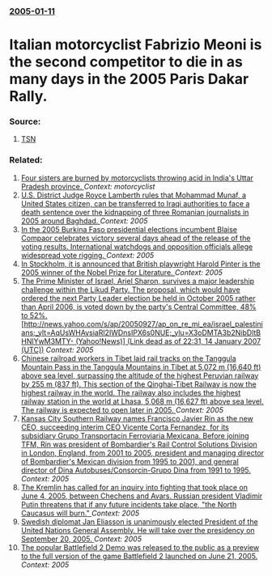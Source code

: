 ### [2005-01-11](/news/2005/01/11/index.md)

#  Italian motorcyclist Fabrizio Meoni is the second competitor to die in as many days in the 2005 Paris Dakar Rally. 




### Source:

1. [TSN](http://www.tsn.ca/auto_racing/news_Story.asp?ID=110834)

### Related:

1. [Four sisters are burned by motorcyclists throwing acid in India's Uttar Pradesh province. ](/news/2013/04/3/four-sisters-are-burned-by-motorcyclists-throwing-acid-in-india-s-uttar-pradesh-province.md) _Context: motorcyclist_
2. [ U.S. District Judge Royce Lamberth rules that Mohammad Munaf, a United States citizen, can be transferred to Iraqi authorities to face a death sentence over the kidnapping of three Romanian journalists in 2005 around Baghdad. ](/news/2006/10/19/u-s-district-judge-royce-lamberth-rules-that-mohammad-munaf-a-united-states-citizen-can-be-transferred-to-iraqi-authorities-to-face-a-de.md) _Context: 2005_
3. [ In the 2005 Burkina Faso presidential elections incumbent Blaise Compaor celebrates victory several days ahead of the release of the voting results. International watchdogs and opposition officials allege widespread vote rigging. ](/news/2005/11/16/in-the-2005-burkina-faso-presidential-elections-incumbent-blaise-compaore-celebrates-victory-several-days-ahead-of-the-release-of-the-votin.md) _Context: 2005_
4. [ In Stockholm, it is announced that British playwright Harold Pinter is the 2005 winner of the Nobel Prize for Literature. ](/news/2005/10/13/in-stockholm-it-is-announced-that-british-playwright-harold-pinter-is-the-2005-winner-of-the-nobel-prize-for-literature.md) _Context: 2005_
5. [ The Prime Minister of Israel, Ariel Sharon, survives a major leadership challenge within the Likud Party.  The proposal, which would have ordered the next Party Leader election be held in October 2005 rather than April 2006, is voted down by the party's Central Committee, 48% to 52%. [http://news.yahoo.com/s/ap/20050927/ap_on_re_mi_ea/israel_palestinians;_ylt=AqUsWHAysiaRl2IWDnsIPX6s0NUE;_ylu=X3oDMTA3b2NibDltBHNlYwM3MTY- (Yahoo!News)] (Link dead as of 22:31, 14 January 2007 (UTC))](/news/2005/09/27/the-prime-minister-of-israel-ariel-sharon-survives-a-major-leadership-challenge-within-the-likud-party-the-proposal-which-would-have-o.md) _Context: 2005_
6. [ Chinese railroad workers in Tibet laid rail tracks on the Tanggula Mountain Pass in the Tanggula Mountains in Tibet at 5,072 m (16,640 ft) above sea level, surpassing the altitude of the highest Peruvian railway by 255 m (837 ft).  This section of the Qinghai-Tibet Railway is now the highest railway in the world.  The railway also includes the highest railway station in the world at Lhasa, 5,068 m (16,627 ft) above sea level.  The railway is expected to open later in 2005. ](/news/2005/08/24/chinese-railroad-workers-in-tibet-laid-rail-tracks-on-the-tanggula-mountain-pass-in-the-tanggula-mountains-in-tibet-at-5-072-m-16-640-ft.md) _Context: 2005_
7. [ Kansas City Southern Railway names Francisco Javier Rin as the new CEO, succeeding interim CEO Vicente Corta Fernandez, for its subsidiary Grupo Transportacin Ferroviaria Mexicana. Before joining TFM, Rin was president of Bombardier's Rail Control Solutions Division in London, England, from 2001 to 2005, president and managing director of Bombardier's Mexican division from 1995 to 2001, and general director of Dina Autobuses/Consorcin-Grupo Dina from 1991 to 1995. ](/news/2005/07/5/kansas-city-southern-railway-names-francisco-javier-rion-as-the-new-ceo-succeeding-interim-ceo-vicente-corta-fernandez-for-its-subsidiary.md) _Context: 2005_
8. [ The Kremlin has called for an inquiry into fighting that took place on June 4, 2005, between Chechens and Avars. Russian president Vladimir Putin threatens that if any future incidents take place, "the North Caucasus will burn." ](/news/2005/06/26/the-kremlin-has-called-for-an-inquiry-into-fighting-that-took-place-on-june-4-2005-between-chechens-and-avars-russian-president-vladimir.md) _Context: 2005_
9. [ Swedish diplomat Jan Eliasson is unanimously elected President of the United Nations General Assembly. He will take over the presidency on September 20, 2005. ](/news/2005/06/13/swedish-diplomat-jan-eliasson-is-unanimously-elected-president-of-the-united-nations-general-assembly-he-will-take-over-the-presidency-on.md) _Context: 2005_
10. [ The popular Battlefield 2 Demo was released to the public as a preview to the full version of the game Battlefield 2 launched on June 21, 2005.](/news/2005/06/10/the-popular-battlefield-2-demo-was-released-to-the-public-as-a-preview-to-the-full-version-of-the-game-battlefield-2-launched-on-june-21-2.md) _Context: 2005_
